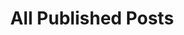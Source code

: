 ---
title: "All Published Posts"
images: [
  "/images/compressed/profile-photo-1-re-medium.png",
  "/images/compressed/profile-photo-2-re-medium.png",
  "/images/compressed/profile-photo-3.jpg"
]
---